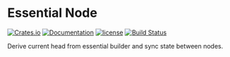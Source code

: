 # Essential Node

[![Crates.io][crates-badge]][crates-url]
[![Documentation][docs-badge]][docs-url]
[![license][apache-badge]][apache-url]
[![Build Status][actions-badge]][actions-url]

[crates-badge]: https://img.shields.io/crates/v/essential-node.svg
[crates-url]: https://crates.io/crates/essential-node
[docs-badge]: https://docs.rs/essential-node/badge.svg
[docs-url]: https://docs.rs/essential-node
[apache-badge]: https://img.shields.io/badge/license-APACHE-blue.svg
[apache-url]: LICENSE
[actions-badge]: https://github.com/essential-contributions/essential-node/workflows/ci/badge.svg
[actions-url]: https://github.com/essential-contributions/essential-node/actions

Derive current head from essential builder and sync state between nodes.
